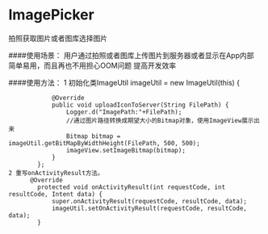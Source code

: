 # ImagePicker
拍照获取图片或者图库选择图片


####使用场景：
    用户通过拍照或者图库上传图片到服务器或者显示在App内部
    简单易用，而且再也不用担心OOM问题
    提高开发效率



####使用方法：
    1 初始化类ImageUtil
            imageUtil = new ImageUtil(this) {
			
      			@Override
      			public void uploadIconToServer(String FilePath) {
      				Logger.d("ImagePath:"+FilePath);
      				//通过图片路径转换成期望大小的Bitmap对象，使用ImageView展示出来
      				Bitmap bitmap = imageUtil.getBitMapByWidthHeight(FilePath, 500, 500);
      				imageView.setImageBitmap(bitmap);
      			}
      		};
    2 重写onActivityResult方法。
          @Override
        	protected void onActivityResult(int requestCode, int resultCode, Intent data) {
        		super.onActivityResult(requestCode, resultCode, data);
        		imageUtil.setOnActivityResult(requestCode, resultCode, data);
        	}
